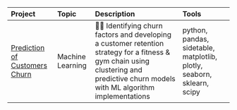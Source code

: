 |Project|Topic|Description|Tools|
|:----------|:--------|:------------------------------------------------------------|:-------------|
|[Prediction of Customers Churn]()|Machine Learning|👫🔄 Identifying churn factors and developing a customer retention strategy for a fitness & gym chain using clustering and predictive churn models with ML algorithm implementations |python, pandas, sidetable, matplotlib, plotly, seaborn, sklearn, scipy|

